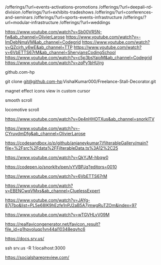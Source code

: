 /offerings/?url=events-activations-promotions
/offerings/?url=deepali-rd-division
/offerings/?url=exhibits-tradeshows
/offerings/?url=conferences-and-seminars
/offerings/?url=sports-events-infrastructure
/offerings/?url=modular-infrastructure
/offerings/?url=weddings

https://www.youtube.com/watch?v=Sb00VR5N-fw&ab_channel=OlivierLarose
https://www.youtube.com/watch?v=-ImDebNmaVM&ab_channel=Codegrid
https://www.youtube.com/watch?v=QZcjrh_v6wE&ab_channel=TTP
https://www.youtube.com/watch?v=6VbETTS67rM&ab_channel=SheryiansCodingSchool
https://www.youtube.com/watch?v=c5p3bsYaioM&ab_channel=Codegrid
https://www.youtube.com/watch?v=zqPy1bHUjrg

github.com-hp

git clone git@github.com-hp:VishalKumar000/Freelance-Stall-Decorator.git

<!-- #Account-1
Host github.com-OMS
    HostName github.com
    # Ignore Unknown UseKeyChain
    # UseKeyChain yes
    IdentityFile ~/.ssh/multi_id_rsa -->

magnet effect icons
view in custom cursor

smooth scroll

locomotive scroll

https://www.youtube.com/watch?v=0e4nHHOTXus&ab_channel=snorklTV

https://www.youtube.com/watch?v=-CYruydmDfg&ab_channel=OlivierLarose

<!-- Filter Data -->

https://codesandbox.io/p/github/anjaneykumar7/filterableGallery/main?file=%2Fsrc%2Fdata%2FFilterableData.ts%3A12%2C25

<!-- Codegrid -->

https://www.youtube.com/watch?v=QkYJM-hbqw0

https://codepen.io/snorkltv/pen/vYVBPJq?editors=0010

https://www.youtube.com/watch?v=6VbETTS67rM

https://www.youtube.com/watch?v=EBENCwqVMxs&ab_channel=CluelessExpert

https://www.youtube.com/watch?v=JAYg-87j7bo&list=PL5e68lK9hEzfe1nPJ2aB5A7jmwgRuTZOm&index=97

<!-- SEO -->
https://www.youtube.com/watch?v=wTGVHLyV09M

https://realfavicongenerator.net/favicon_result?file_id=p1hpvoluqo1vn44al10348eqvhc6

https://docs.srv.us/

ssh srv.us -R 1:localhost:3000

https://socialsharepreview.com/